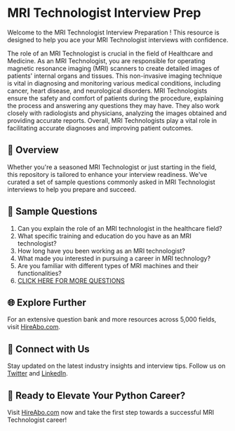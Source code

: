 # MRI Technologist Interview Prep

Welcome to the MRI Technologist Interview Preparation ! This resource is designed to help you ace your MRI Technologist interviews with confidence.

The role of an MRI Technologist is crucial in the field of Healthcare and Medicine. As an MRI Technologist, you are responsible for operating magnetic resonance imaging (MRI) scanners to create detailed images of patients' internal organs and tissues. This non-invasive imaging technique is vital in diagnosing and monitoring various medical conditions, including cancer, heart disease, and neurological disorders. MRI Technologists ensure the safety and comfort of patients during the procedure, explaining the process and answering any questions they may have. They also work closely with radiologists and physicians, analyzing the images obtained and providing accurate reports. Overall, MRI Technologists play a vital role in facilitating accurate diagnoses and improving patient outcomes.

## 🚀 Overview

Whether you're a seasoned MRI Technologist or just starting in the field, this repository is tailored to enhance your interview readiness. We've curated a set of sample questions commonly asked in MRI Technologist interviews to help you prepare and succeed.

## 📝 Sample Questions

1. Can you explain the role of an MRI technologist in the healthcare field?
2. What specific training and education do you have as an MRI technologist?
3. How long have you been working as an MRI technologist?
4. What made you interested in pursuing a career in MRI technology?
5. Are you familiar with different types of MRI machines and their functionalities?
6. [CLICK HERE FOR MORE QUESTIONS](https://hireabo.com/job/2_1_32/MRI%20Technologist)

## 🌐 Explore Further

For an extensive question bank and more resources across 5,000 fields, visit [HireAbo.com](https://www.hireabo.com).

## 📱 Connect with Us

Stay updated on the latest industry insights and interview tips. Follow us on [Twitter](https://twitter.com/hireabo) and [LinkedIn](https://www.linkedin.com/in/hire-abo-3609972a8/).

## 🚀 Ready to Elevate Your Python Career?

Visit [HireAbo.com](https://www.hireabo.com) now and take the first step towards a successful MRI Technologist career!